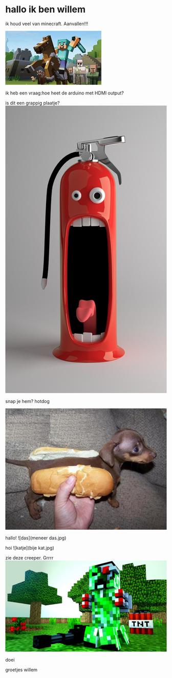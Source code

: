 # hallo ik ben willem 


ik houd veel van minecraft.
Aanvallen!!!

![minecraft](minecraft.jpg)

ik heb een vraag:hoe heet de arduino met HDMI output?

is dit een grappig plaatje?
![grappig plaatje](funny-pictures-676672_1280.jpg)

snap je hem? hotdog

![grappig](hotdog.jpg)





hallo!
![das](meneer das.jpg)


hoi
![katje](bije kat.jpg)


zie deze creeper. Grrrr
![creeper](creeper.jpg)

doei 


groetjes willem
